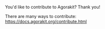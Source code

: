 You'd like to contribute to Agorakit? Thank you!

There are many ways to contribute: https://docs.agorakit.org/contribute.html
